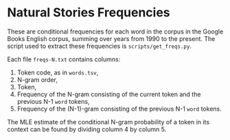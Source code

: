 # Natural Stories Frequencies

These are conditional frequencies for each word in the corpus in the Google Books English corpus, summing over years from 1990 to the present.
The script used to extract these frequencies is `scripts/get_freqs.py`.

Each file `freqs-N.txt` contains columns:

1. Token code, as in `words.tsv`,
2. N-gram order,
3. Token,
4. Frequency of the N-gram consisting of the current token and the previous N-1 `word` tokens,
5. Frequency of the (N-1)-gram consisting of the previous N-1 `word` tokens.

The MLE estimate of the conditional N-gram probability of a token in its context can be found by dividing column 4 by column 5.
